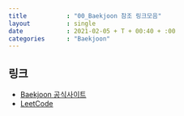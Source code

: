 ```yaml
---
title           : "00_Baekjoon 참조 링크모음"
layout          : single
date            : 2021-02-05 + T + 00:40 + :00
categories      : "Baekjoon"
---
```


## 링크  

+ [Baekjoon 공식사이트](https://www.acmicpc.net/)
+ [LeetCode](https://leetcode.com/)